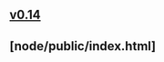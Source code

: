 ## [v0.14](https://github.com/littleflute/vle202104/edit/master/README.md)
## [node/public/index.html]
